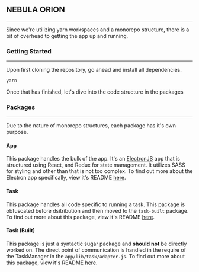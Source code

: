 ## NEBULA ORION
----
Since we're utilizing yarn workspaces and a monorepo structure, there is a bit of overhead to getting the app up and running.

### Getting Started
----
Upon first cloning the repository, go ahead and install all 
dependencies.

```js
yarn
```

Once that has finished, let's dive into the code structure in the packages

### Packages
-----
Due to the nature of monorepo structures, each package has it's own purpose.

#### App
This package handles the bulk of the app. It's an [ElectronJS](https://electronjs.org) app that is structured using React, and Redux for state management. It utilizes SASS for styling and other than that is not too complex. To find out more about the Electron app specifically, view it's README [here](./packages/app/README.md).

#### Task
This package handles all code specific to running a task. This package is obfuscated before dsitribution and then moved to the `task-built` package. To find out more about this package, view it's README [here](./packages/task/README.md). 

#### Task (Built)
This package is just a syntactic sugar package and **should not** be directly worked on. The direct point of communication is handled in the require of the TaskManager in the `app/lib/task/adapter.js`. To find out more about this package, view it's README [here](./packages/task-built/README.md).